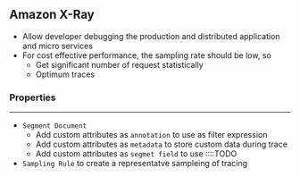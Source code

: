 ## Amazon X-Ray

- Allow developer debugging the production and distributed application and micro services
- For cost effective performance, the sampling rate should be low, so
  - Get significant number of request statistically
  - Optimum traces

### Properties

---

- `Segment Document`
  - Add custom attributes as `annotation` to use as filter expression
  - Add custom attributes as `metadata` to store custom data during trace
  - Add custom attributes as `segmet field` to use ::::TODO
- `Sampling Rule` to create a representatve sampleing of tracing
